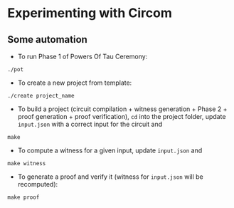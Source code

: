 # Experimenting with Circom

## Some automation

- To run Phase 1 of Powers Of Tau Ceremony:
 
`./pot`

- To create a new project from template:

`./create project_name`

- To build a project (circuit compilation + witness generation + Phase 2 + proof generation + proof verification), `cd` into the project folder, update `input.json` with a correct input for the circuit and 

```
make
```

- To compute a witness for a given input, update `input.json` and

```
make witness
```

- To generate a proof and verify it (witness for  `input.json` will be recomputed):

```
make proof
```

